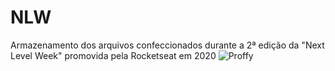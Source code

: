 # NLW
Armazenamento dos arquivos confeccionados durante a 2ª edição da "Next Level Week" promovida pela Rocketseat em 2020
![Proffy](https://user-images.githubusercontent.com/65676784/122825296-1dc1fd00-d2b8-11eb-8fcc-7d851268a14b.png)

